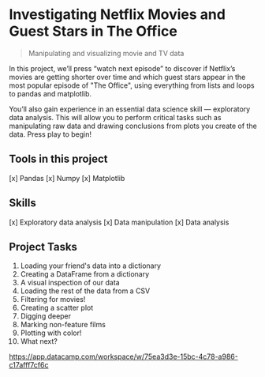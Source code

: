 # Investigating Netflix Movies and Guest Stars in The Office
> Manipulating and visualizing movie and TV data

In this project, we’ll press “watch next episode” to discover if Netflix’s movies are getting shorter over time and which guest stars appear in the most popular episode of "The Office", using everything from lists and loops to pandas and matplotlib.

You’ll also gain experience in an essential data science skill — exploratory data analysis. This will allow you to perform critical tasks such as manipulating raw data and drawing conclusions from plots you create of the data. Press play to begin!

## Tools in this project
[x] Pandas
[x] Numpy
[x] Matplotlib

## Skills
[x] Exploratory data analysis
[x] Data manipulation
[x] Data analysis

## Project Tasks
1. Loading your friend's data into a dictionary
2. Creating a DataFrame from a dictionary
3. A visual inspection of our data
4. Loading the rest of the data from a CSV
5. Filtering for movies!
6. Creating a scatter plot
7. Digging deeper
8. Marking non-feature films
9. Plotting with color!
10. What next?

https://app.datacamp.com/workspace/w/75ea3d3e-15bc-4c78-a986-c17afff7cf6c



